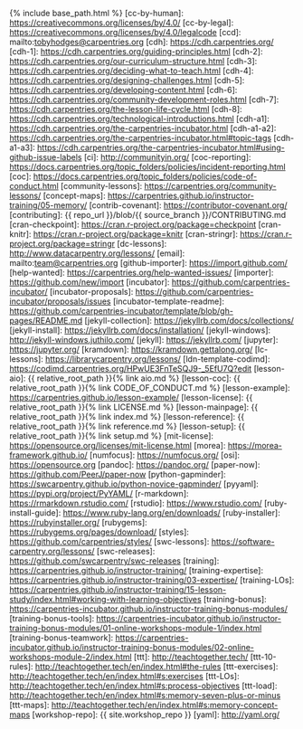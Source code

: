 {% include base_path.html %}
[cc-by-human]: https://creativecommons.org/licenses/by/4.0/
[cc-by-legal]: https://creativecommons.org/licenses/by/4.0/legalcode
[ccd]: mailto:tobyhodges@carpentries.org
[cdh]: https://cdh.carpentries.org/
[cdh-1]: https://cdh.carpentries.org/guiding-principles.html
[cdh-2]: https://cdh.carpentries.org/our-curriculum-structure.html
[cdh-3]: https://cdh.carpentries.org/deciding-what-to-teach.html
[cdh-4]: https://cdh.carpentries.org/designing-challenges.html
[cdh-5]: https://cdh.carpentries.org/developing-content.html
[cdh-6]: https://cdh.carpentries.org/community-development-roles.html
[cdh-7]: https://cdh.carpentries.org/the-lesson-life-cycle.html
[cdh-8]: https://cdh.carpentries.org/technological-introductions.html
[cdh-a1]: https://cdh.carpentries.org/the-carpentries-incubator.html
[cdh-a1-a2]: https://cdh.carpentries.org/the-carpentries-incubator.html#topic-tags
[cdh-a1-a3]: https://cdh.carpentries.org/the-carpentries-incubator.html#using-github-issue-labels
[ci]: http://communityin.org/
[coc-reporting]: https://docs.carpentries.org/topic_folders/policies/incident-reporting.html
[coc]: https://docs.carpentries.org/topic_folders/policies/code-of-conduct.html
[community-lessons]: https://carpentries.org/community-lessons/
[concept-maps]: https://carpentries.github.io/instructor-training/05-memory/
[contrib-covenant]: https://contributor-covenant.org/
[contributing]: {{ repo_url }}/blob/{{ source_branch }}/CONTRIBUTING.md
[cran-checkpoint]: https://cran.r-project.org/package=checkpoint
[cran-knitr]: https://cran.r-project.org/package=knitr
[cran-stringr]: https://cran.r-project.org/package=stringr
[dc-lessons]: http://www.datacarpentry.org/lessons/
[email]: mailto:team@carpentries.org
[github-importer]: https://import.github.com/
[help-wanted]: https://carpentries.org/help-wanted-issues/
[importer]: https://github.com/new/import
[incubator]: https://github.com/carpentries-incubator/
[incubator-proposals]: https://github.com/carpentries-incubator/proposals/issues
[incubator-template-readme]: https://github.com/carpentries-incubator/template/blob/gh-pages/README.md
[jekyll-collection]: https://jekyllrb.com/docs/collections/
[jekyll-install]: https://jekyllrb.com/docs/installation/
[jekyll-windows]: http://jekyll-windows.juthilo.com/
[jekyll]: https://jekyllrb.com/
[jupyter]: https://jupyter.org/
[kramdown]: https://kramdown.gettalong.org/
[lc-lessons]: https://librarycarpentry.org/lessons/
[ldn-template-codimd]: https://codimd.carpentries.org/HPwUE3FnTeSQJ9-_5EfU7Q?edit
[lesson-aio]: {{ relative_root_path }}{% link aio.md %}
[lesson-coc]: {{ relative_root_path }}{% link CODE_OF_CONDUCT.md %}
[lesson-example]: https://carpentries.github.io/lesson-example/
[lesson-license]: {{ relative_root_path }}{% link LICENSE.md %}
[lesson-mainpage]: {{ relative_root_path }}{% link index.md %}
[lesson-reference]: {{ relative_root_path }}{% link reference.md %}
[lesson-setup]: {{ relative_root_path }}{% link setup.md %}
[mit-license]: https://opensource.org/licenses/mit-license.html
[morea]: https://morea-framework.github.io/
[numfocus]: https://numfocus.org/
[osi]: https://opensource.org
[pandoc]: https://pandoc.org/
[paper-now]: https://github.com/PeerJ/paper-now
[python-gapminder]: https://swcarpentry.github.io/python-novice-gapminder/
[pyyaml]: https://pypi.org/project/PyYAML/
[r-markdown]: https://rmarkdown.rstudio.com/
[rstudio]: https://www.rstudio.com/
[ruby-install-guide]: https://www.ruby-lang.org/en/downloads/
[ruby-installer]: https://rubyinstaller.org/
[rubygems]: https://rubygems.org/pages/download/
[styles]: https://github.com/carpentries/styles/
[swc-lessons]: https://software-carpentry.org/lessons/
[swc-releases]: https://github.com/swcarpentry/swc-releases
[training]: https://carpentries.github.io/instructor-training/
[training-expertise]: https://carpentries.github.io/instructor-training/03-expertise/
[training-LOs]: https://carpentries.github.io/instructor-training/15-lesson-study/index.html#working-with-learning-objectives
[training-bonus]: https://carpentries-incubator.github.io/instructor-training-bonus-modules/
[training-bonus-tools]: https://carpentries-incubator.github.io/instructor-training-bonus-modules/01-online-workshops-module-1/index.html
[training-bonus-teamwork]: https://carpentries-incubator.github.io/instructor-training-bonus-modules/02-online-workshops-module-2/index.html
[ttt]: http://teachtogether.tech/
[ttt-10-rules]: http://teachtogether.tech/en/index.html#the-rules
[ttt-exercises]: http://teachtogether.tech/en/index.html#s:exercises
[ttt-LOs]: http://teachtogether.tech/en/index.html#s:process-objectives
[ttt-load]: http://teachtogether.tech/en/index.html#s:memory-seven-plus-or-minus
[ttt-maps]: http://teachtogether.tech/en/index.html#s:memory-concept-maps
[workshop-repo]: {{ site.workshop_repo }}
[yaml]: http://yaml.org/
